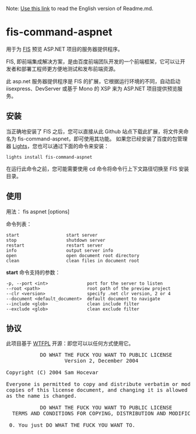 Note: [Use this link](https://github.com/ciznx/fis-command-aspnet/blob/master/Readme-en.md) to read the English version of Readme.md.

# fis-command-aspnet #

用于为  [FIS](https://github.com/fex-team/fis) 预览 ASP.NET 项目的服务器提供程序。

FIS, 即前端集成解决方案，是由百度前端团队开发的一个前端框架，它可以让开发者和部署工程师更方便地测试和发布前端资源。

此 asp.net 服务器提供程序是 FIS 的扩展，它根据运行环境的不同，自动启动 iisexpress、DevServer 或基于 Mono 的 XSP 来为 ASP.NET 项目提供预览服务。 


## 安装 ##
当正确地安装了 FIS 之后，您可以直接从此 Github 站点下载此扩展，将文件夹命名为 fis-command-aspnet，即可使用其功能。
如果您已经安装了百度的包管理器 [Lights](http://lightjs.duapp.com/)，您也可以通过下面的命令来安装：

    lights install fis-command-aspnet

在运行此命令之前，您可能需要使用 cd 命令将命令行上下文路径切换至 FIS 安装目录。

## 使用 ##

  用法： fis aspnet <command> [options]

  命令列表：

    start                  start server
    stop                   shutdown server
    restart                restart server
    info                   output server info
    open                   open document root directory
    clean                  clean files in document root

  **start** 命令支持的参数：

    -p, --port <int>               port for the server to listen
    --root <path>                  root path of the preview project
    --clr <version>                specify .net clr version, 2 or 4
    --document <default_document>  default document to navigate
    --include <glob>               clean include filter
    --exclude <glob>               clean exclude filter



## 协议 ##

此项目基于 [WTFPL](http://en.wikipedia.org/wiki/WTFPL) 开源：即您可以以任何方式使用它。

<pre>
           DO WHAT THE FUCK YOU WANT TO PUBLIC LICENSE
                   Version 2, December 2004

Copyright (C) 2004 Sam Hocevar <sam@hocevar.net>

Everyone is permitted to copy and distribute verbatim or modified
copies of this license document, and changing it is allowed as long
as the name is changed.

           DO WHAT THE FUCK YOU WANT TO PUBLIC LICENSE
  TERMS AND CONDITIONS FOR COPYING, DISTRIBUTION AND MODIFICATION

 0. You just DO WHAT THE FUCK YOU WANT TO.
</pre>